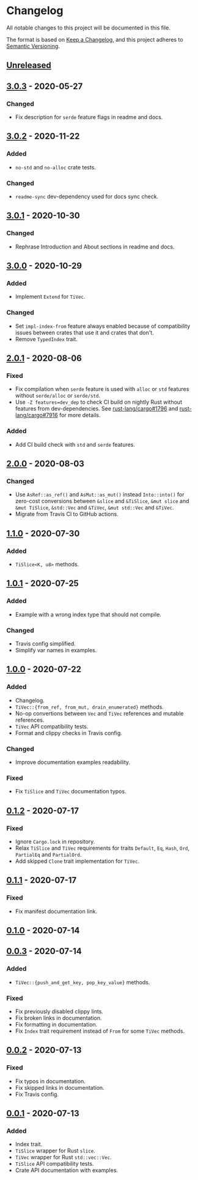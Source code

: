 # Changelog
All notable changes to this project will be documented in this file.

The format is based on [Keep a Changelog](https://keepachangelog.com/en/1.0.0/),
and this project adheres to [Semantic Versioning](https://semver.org/spec/v2.0.0.html).

## [Unreleased]

## [3.0.3] - 2020-05-27
### Changed
- Fix description for `serde` feature flags in readme and docs.

## [3.0.2] - 2020-11-22
### Added
- `no-std` and `no-alloc` crate tests.

### Changed
- `readme-sync` dev-dependency used for docs sync check.

## [3.0.1] - 2020-10-30
### Changed
- Rephrase Introduction and About sections in readme and docs.

## [3.0.0] - 2020-10-29
### Added
- Implement `Extend` for `TiVec`.

### Changed
- Set `impl-index-from` feature always enabled because of
  compatibility issues between crates that use it and crates that don't.
- Remove `TypedIndex` trait.

## [2.0.1] - 2020-08-06
### Fixed
- Fix compilation when `serde` feature is used with `alloc` or `std` features
  without `serde/alloc` or `serde/std`.
- Use `-Z features=dev_dep` to check CI build on nightly Rust
  without features from dev-dependencies.
  See [rust-lang/cargo#1796](https://github.com/rust-lang/cargo/issues/1796)
  and [rust-lang/cargo#7916](https://github.com/rust-lang/cargo/issues/7916)
  for more details.

### Added
- Add CI build check with `std` and `serde` features.

## [2.0.0] - 2020-08-03
### Changed
- Use `AsRef::as_ref()` and `AsMut::as_mut()` instead `Into::into()`
  for zero-cost conversions between `&slice` and `&TiSlice`, `&mut slice` and `&mut TiSlice`,
  `&std::Vec` and `&TiVec`, `&mut std::Vec` and `&TiVec`.
- Migrate from Travis CI to GitHub actions.

## [1.1.0] - 2020-07-30
### Added
- `TiSlice<K, u8>` methods.

## [1.0.1] - 2020-07-25
### Added
- Example with a wrong index type that should not compile.

### Changed
- Travis config simplified.
- Simplify var names in examples.

## [1.0.0] - 2020-07-22
### Added
- Changelog.
- `TiVec::{from_ref, from_mut, drain_enumerated}` methods.
- No-op convertions between `Vec` and `TiVec` references and mutable references.
- `TiVec` API compatibility tests.
- Format and clippy checks in Travis config.

### Changed
- Improve documentation examples readability.

### Fixed
- Fix `TiSlice` and `TiVec` documentation typos.

## [0.1.2] - 2020-07-17
### Fixed
- Ignore `Cargo.lock` in repository.
- Relax `TiSlice` and `TiVec` requirements for traits
  `Default`, `Eq`, `Hash`, `Ord`, `PartialEq` and `PartialOrd`.
- Add skipped `Clone` trait implementation for `TiVec`.

## [0.1.1] - 2020-07-17
### Fixed
- Fix manifest documentation link.

## [0.1.0] - 2020-07-14
## [0.0.3] - 2020-07-14
### Added
- `TiVec::{push_and_get_key, pop_key_value}` methods.

### Fixed
- Fix previously disabled clippy lints.
- Fix broken links in documentation.
- Fix formatting in documentation.
- Fix `Index` trait requirement instead of `From` for some `TiVec` methods.

## [0.0.2] - 2020-07-13
### Fixed
- Fix typos in documentation.
- Fix skipped links in documentation.
- Fix Travis config.

## [0.0.1] - 2020-07-13
### Added
- Index trait.
- `TiSlice` wrapper for Rust `slice`.
- `TiVec` wrapper for Rust `std::vec::Vec`.
- `TiSlice` API compatibility tests.
- Crate API documentation with examples.

[Unreleased]: https://github.com/zheland/typed-index-collections/compare/v3.0.3...HEAD
[3.0.3]: https://github.com/zheland/typed-index-collections/compare/v3.0.2...v3.0.3
[3.0.2]: https://github.com/zheland/typed-index-collections/compare/v3.0.1...v3.0.2
[3.0.1]: https://github.com/zheland/typed-index-collections/compare/v3.0.0...v3.0.1
[3.0.0]: https://github.com/zheland/typed-index-collections/compare/v2.0.1...v3.0.0
[2.0.1]: https://github.com/zheland/typed-index-collections/compare/v2.0.0...v2.0.1
[2.0.0]: https://github.com/zheland/typed-index-collections/compare/v1.1.0...v2.0.0
[1.1.0]: https://github.com/zheland/typed-index-collections/compare/v1.0.1...v1.1.0
[1.0.1]: https://github.com/zheland/typed-index-collections/compare/v1.0.0...v1.0.1
[1.0.0]: https://github.com/zheland/typed-index-collections/compare/v0.1.2...v1.0.0
[0.1.2]: https://github.com/zheland/typed-index-collections/compare/v0.1.1...v0.1.2
[0.1.1]: https://github.com/zheland/typed-index-collections/compare/v0.1.0...v0.1.1
[0.1.0]: https://github.com/zheland/typed-index-collections/compare/v0.0.3...v0.1.0
[0.0.3]: https://github.com/zheland/typed-index-collections/compare/v0.0.2...v0.0.3
[0.0.2]: https://github.com/zheland/typed-index-collections/compare/v0.0.1...v0.0.2
[0.0.1]: https://github.com/zheland/typed-index-collections/releases/tag/v0.0.1
